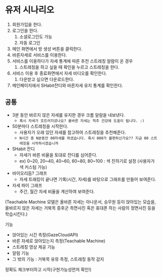 # 유저 시나리오

1. 회원가입을 한다.
2. 로그인을 한다.
    1. 소셜로그인도 가능
    2. 자동 로그인
3. 메인 화면에서 방 생성 버튼을 클릭한다.
4. 바른자세로 서비스를 이용한다.
5. 서비스를 이용하다가 자세 통계에 따른 추천 스트레칭 알람이 온 경우
    1. 스트레칭을 하고 싶을 때 확인을 누르고 스트레칭을 한다.
6. 서비스 이용 후 종료화면에서 자세 비디오를 확인한다.
    1. 다운받고 싶으면 다운로드한다.
7. 메인페이지에서 SHabit잔디와 바른자세 유지 통계를 확인한다.

## 공통

- 3분 동안 바르지 않은 자세를 유지한 경우 크롬 알람을 내보낸다.
    - `혹시 자세가 흐트러지셨나요? 올바른 자세는 척추 건강에 도움이 됩니다. :)`
- 50분마다 스트레칭을 시작한다.
    - 사용자가 오래 있던 자세를 참고하여 스트레칭을 추천해준다.
    - `N시간 중 N분동안 00자세를 하셨습니다. 혹시 000가 불편하신가요?? 지금 00 스트레칭을 시작하시겠습니까`
- SHabit 잔디
    - 자세가 바른 비율을 토대로 잔디를 심어준다.
    - ex) 0~20, 20~40, 40~60, 60~80, 80~100 : 색 진하기로 설정 (사용자가 색 커스텀 가능)
- 바이오리듬? 그래프
    - 자세 트래킹이 끝나면 기록(시간, 자세)를 바탕으로 그래프를 만들어 보여준다.
- 자세 파이 그래프
    - 주간, 월간 자세 비율을 계산하여 보여준다.

(Teachable Machine 모델은 올바른 자세는 아나운서, 승무원 등이 앉아있는 모습을, 올바르지 않은 자세는 거북목 증후군 측면사진 혹은 휴대폰 하는 사람의 정면사진 등을 학습시킨다.)

기능

- 앉아있는 시간 측정(GazeCloudAPI)
- 바른 자세로 앉아있는지 측정(Teachable Machine)
- 스트레칭 영상 제공 기능
- 알림 기능
- 그 밖의 기능 : 거북목 유뮤 측정, 스트레칭 동작 감지

정확도 체크부터하고 시작(구현가능성먼저 확인!)